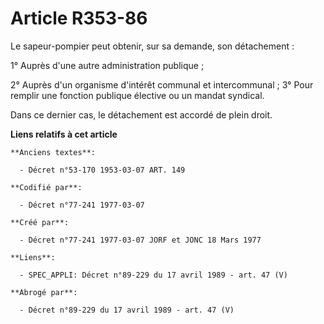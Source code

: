 # Article R353-86

Le sapeur-pompier peut obtenir, sur sa demande, son détachement :

1° Auprès d'une autre administration publique ;

2° Auprès d'un organisme d'intérêt communal et intercommunal ;        3° Pour remplir une fonction publique élective ou un
mandat syndical.

Dans ce dernier cas, le détachement est accordé de plein droit.

**Liens relatifs à cet article**

	**Anciens textes**:

	  - Décret n°53-170 1953-03-07 ART. 149

	**Codifié par**:

	  - Décret n°77-241 1977-03-07

	**Créé par**:

	  - Décret n°77-241 1977-03-07 JORF et JONC 18 Mars 1977

	**Liens**:

	  - SPEC_APPLI: Décret n°89-229 du 17 avril 1989 - art. 47 (V)

	**Abrogé par**:

	  - Décret n°89-229 du 17 avril 1989 - art. 47 (V)

